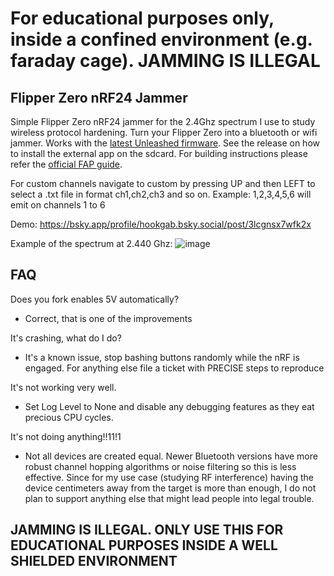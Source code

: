 # For educational purposes only, inside a confined environment (e.g. faraday cage). JAMMING IS ILLEGAL

## Flipper Zero nRF24 Jammer

Simple Flipper Zero nRF24 jammer for the 2.4Ghz spectrum I use to study wireless protocol hardening. Turn your Flipper Zero into a bluetooth or wifi jammer. Works with the [latest Unleashed firmware](https://github.com/Eng1n33r/flipperzero-firmware). See the release on how to install the external app on the sdcard. For building instructions please refer the [official FAP guide](https://github.com/Eng1n33r/flipperzero-firmware/blob/dev/documentation/AppsOnSDCard.md).

For custom channels navigate to custom by pressing UP and then LEFT to select a .txt file in format ch1,ch2,ch3 and so on.
Example:
1,2,3,4,5,6 will emit on channels 1 to 6

Demo:
<https://bsky.app/profile/hookgab.bsky.social/post/3lcgnsx7wfk2x>

Example of the spectrum at 2.440 Ghz:
![image](https://github.com/user-attachments/assets/57828280-70d6-4a57-aa5f-9b58bfec59b0)

## FAQ

Does you fork enables 5V automatically?

* Correct, that is one of the improvements

It's crashing, what do I do?

* It's a known issue, stop bashing buttons randomly while the nRF is engaged. For anything else file a ticket with PRECISE steps to reproduce
  
It's not working very well.

* Set Log Level to None and disable any debugging features as they eat precious CPU cycles.
  
It's not doing anything!!11!1

* Not all devices are created equal. Newer Bluetooth versions have more robust channel hopping algorithms or noise filtering so this is less effective. Since for my use case (studying RF interference) having the device centimeters away from the target is more than enough, I do not plan to support anything else that might lead people into legal trouble.

## JAMMING IS ILLEGAL. ONLY USE THIS FOR EDUCATIONAL PURPOSES INSIDE A WELL SHIELDED ENVIRONMENT
